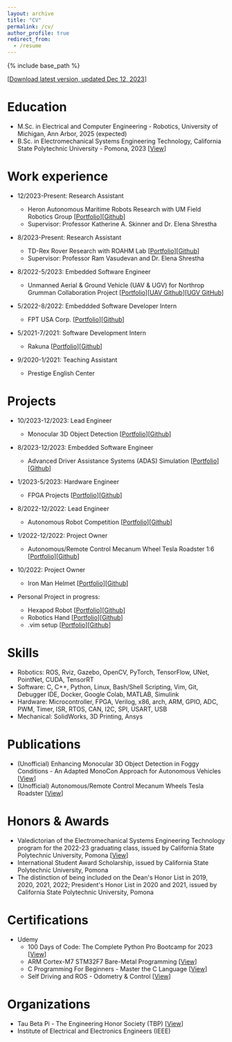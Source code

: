 ```yaml
---
layout: archive
title: "CV"
permalink: /cv/
author_profile: true
redirect_from:
  - /resume
---
```


{% include base_path %}

[[Download latest version, updated Dec 12, 2023](/files/TungDo_Resume.pdf)]

Education
======
* M.Sc. in Electrical and Computer Engineering - Robotics, University of Michigan, Ann Arbor, 2025 (expected)
* B.Sc. in Electromechanical Systems Engineering Technology, California State Polytechnic University - Pomona, 2023 [[View]()]
<!-- * Ph.D in Version Control Theory, GitHub University, 2018 (expected) -->

Work experience
======
* 12/2023-Present: Research Assistant
  * Heron Autonomous Maritime Robots Research with UM Field Robotics Group [[Portfolio]()][[Github]()]
  * Supervisor: Professor Katherine A. Skinner and Dr. Elena Shrestha

* 8/2023-Present: Research Assistant
  * TD-Rex Rover Research with ROAHM Lab [[Portfolio]()][[Github](https://github.com/sontung1010/TD-Rex-Research)]
  * Supervisor: Professor Ram Vasudevan and Dr. Elena Shrestha


* 8/2022-5/2023: Embedded Software Engineer
  * Unmanned Aerial & Ground Vehicle (UAV & UGV) for Northrop Grumman Collaboration Project [[Portfolio]()][[UAV Github](https://github.com/sontung1010/Northrop_Grumman_UAV)][[UGV GitHub](https://github.com/sontung1010/Northrop_Grumman_UGV)]

* 5/2022-8/2022: Embeddded Software Developer Intern 
  * FPT USA Corp. [[Portfolio]()][[Github]()]

* 5/2021-7/2021: Software Development Intern
  * Rakuna [[Portfolio]()][[Github]()]

* 9/2020-1/2021: Teaching Assistant
  * Prestige English Center 

Projects
======
* 10/2023-12/2023: Lead Engineer
  * Monocular 3D Object Detection [[Portfolio]()][[Github](https://github.com/sontung1010/MonoCon-Monocular_3D_Object_Detection)]

* 8/2023-12/2023: Embedded Software Engineer
  * Advanced Driver Assistance Systems (ADAS) Simulation [[Portfolio]()][[Github]()]

* 1/2023-5/2023: Hardware Engineer
  * FPGA Projects [[Portfolio]()][[Github]()]

* 8/2022-12/2022: Lead Engineer
  * Autonomous Robot Competition [[Portfolio]()][[Github]()]

* 1/2022-12/2022: Project Owner
  * Autonomous/Remote Control Mecanum Wheel Tesla Roadster 1:6 [[Portfolio]()][[Github](https://github.com/sontung1010/Autonomous-Remote-Control-Mecanum-Wheel-Tesla-Roadster)]

* 10/2022: Project Owner
  * Iron Man Helmet [[Portfolio]()][[Github]()]

* Personal Project in progress: 
  * Hexapod Robot [[Portfolio]()][[Github]()]
  * Robotics Hand [[Portfolio]()][[Github]()]
  * .vim setup [[Portfolio]()][[Github]()]

<!-- Work Experience
======
  <ul>{% for post in site.portfolio reversed %}
    {% include archive-single-cv.html %}
  {% endfor %}</ul> -->
 
Skills
======
* Robotics: ROS, Rviz, Gazebo, OpenCV, PyTorch, TensorFlow, UNet, PointNet, CUDA, TensorRT
* Software: C, C++, Python, Linux, Bash/Shell Scripting, Vim, Git, Debugger IDE, Docker, Google Colab, MATLAB, Simulink
* Hardware: Microcontroller, FPGA, Verilog, x86, arch, ARM, GPIO, ADC, PWM, Timer, ISR, RTOS, CAN, I2C, SPI, USART, USB
* Mechanical: SolidWorks, 3D Printing, Ansys

Publications
======
* (Unofficial) Enhancing Monocular 3D Object Detection in Foggy Conditions - An Adapted MonoCon Approach for Autonomous Vehicles [[View]()]
* (Unofficial) Autonomous/Remote Control Mecanum Wheels Tesla Roadster [[View]()]

  
<!-- Talks
======
  <ul>{% for post in site.talks %}
    {% include archive-single-talk-cv.html %}
  {% endfor %}</ul>
  
Teaching
======
  <ul>{% for post in site.teaching %}
    {% include archive-single-cv.html %}
  {% endfor %}</ul>
  
Service and leadership
======
* Currently signed in to 43 different slack teams -->

Honors & Awards
======

* Valedictorian of the Electromechanical Systems Engineering Technology program for the 2022-23 graduating class, issued by California State Polytechnic University, Pomona [[View]()]
* International Student Award Scholarship, issued by California State Polytechnic University, Pomona
* The distinction of being included on the Dean's Honor List in 2019, 2020, 2021, 2022; President's Honor List in 2020 and 2021, issued by California State Polytechnic University, Pomona

Certifications
======
* Udemy
  * 100 Days of Code: The Complete Python Pro Bootcamp for 2023 [[View]()]
  * ARM Cortex-M7 STM32F7 Bare-Metal Programming [[View]()]
  * C Programming For Beginners - Master the C Language [[View]()]
  * Self Driving and ROS - Odometry & Control [[View]()]

Organizations
======
* Tau Beta Pi - The Engineering Honor Society (TBP) [[View]()]
* Institute of Electrical and Electronics Engineers (IEEE)

